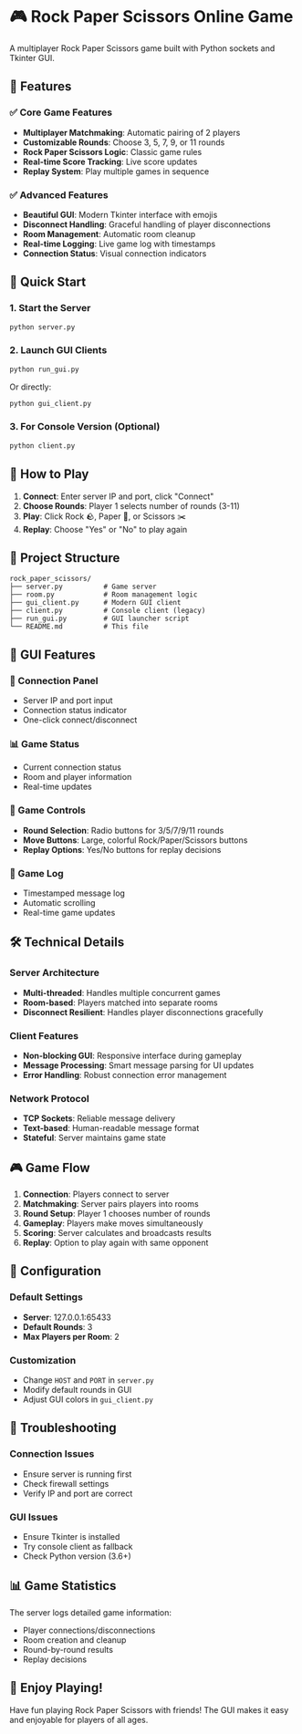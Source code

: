 # 🎮 Rock Paper Scissors Online Game

A multiplayer Rock Paper Scissors game built with Python sockets and Tkinter GUI.

## 🌟 Features

### ✅ Core Game Features
- **Multiplayer Matchmaking**: Automatic pairing of 2 players
- **Customizable Rounds**: Choose 3, 5, 7, 9, or 11 rounds
- **Rock Paper Scissors Logic**: Classic game rules
- **Real-time Score Tracking**: Live score updates
- **Replay System**: Play multiple games in sequence

### ✅ Advanced Features
- **Beautiful GUI**: Modern Tkinter interface with emojis
- **Disconnect Handling**: Graceful handling of player disconnections
- **Room Management**: Automatic room cleanup
- **Real-time Logging**: Live game log with timestamps
- **Connection Status**: Visual connection indicators

## 🚀 Quick Start

### 1. Start the Server
```bash
python server.py
```

### 2. Launch GUI Clients
```bash
python run_gui.py
```
Or directly:
```bash
python gui_client.py
```

### 3. For Console Version (Optional)
```bash
python client.py
```

## 🎯 How to Play

1. **Connect**: Enter server IP and port, click "Connect"
2. **Choose Rounds**: Player 1 selects number of rounds (3-11)
3. **Play**: Click Rock 🪨, Paper 📄, or Scissors ✂️
4. **Replay**: Choose "Yes" or "No" to play again

## 📁 Project Structure

```
rock_paper_scissors/
├── server.py          # Game server
├── room.py            # Room management logic
├── gui_client.py      # Modern GUI client
├── client.py          # Console client (legacy)
├── run_gui.py         # GUI launcher script
└── README.md          # This file
```

## 🎨 GUI Features

### 🔌 Connection Panel
- Server IP and port input
- Connection status indicator
- One-click connect/disconnect

### 📊 Game Status
- Current connection status
- Room and player information
- Real-time updates

### 🎯 Game Controls
- **Round Selection**: Radio buttons for 3/5/7/9/11 rounds
- **Move Buttons**: Large, colorful Rock/Paper/Scissors buttons
- **Replay Options**: Yes/No buttons for replay decisions

### 📝 Game Log
- Timestamped message log
- Automatic scrolling
- Real-time game updates

## 🛠️ Technical Details

### Server Architecture
- **Multi-threaded**: Handles multiple concurrent games
- **Room-based**: Players matched into separate rooms
- **Disconnect Resilient**: Handles player disconnections gracefully

### Client Features
- **Non-blocking GUI**: Responsive interface during gameplay
- **Message Processing**: Smart message parsing for UI updates
- **Error Handling**: Robust connection error management

### Network Protocol
- **TCP Sockets**: Reliable message delivery
- **Text-based**: Human-readable message format
- **Stateful**: Server maintains game state

## 🎮 Game Flow

1. **Connection**: Players connect to server
2. **Matchmaking**: Server pairs players into rooms
3. **Round Setup**: Player 1 chooses number of rounds
4. **Gameplay**: Players make moves simultaneously
5. **Scoring**: Server calculates and broadcasts results
6. **Replay**: Option to play again with same opponent

## 🔧 Configuration

### Default Settings
- **Server**: 127.0.0.1:65433
- **Default Rounds**: 3
- **Max Players per Room**: 2

### Customization
- Change `HOST` and `PORT` in `server.py`
- Modify default rounds in GUI
- Adjust GUI colors in `gui_client.py`

## 🚨 Troubleshooting

### Connection Issues
- Ensure server is running first
- Check firewall settings
- Verify IP and port are correct

### GUI Issues
- Ensure Tkinter is installed
- Try console client as fallback
- Check Python version (3.6+)

## 📊 Game Statistics

The server logs detailed game information:
- Player connections/disconnections
- Room creation and cleanup
- Round-by-round results
- Replay decisions

## 🎉 Enjoy Playing!

Have fun playing Rock Paper Scissors with friends! The GUI makes it easy and enjoyable for players of all ages.
